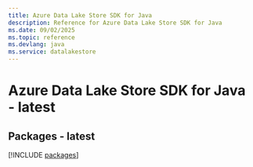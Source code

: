 ```yaml
---
title: Azure Data Lake Store SDK for Java
description: Reference for Azure Data Lake Store SDK for Java
ms.date: 09/02/2025
ms.topic: reference
ms.devlang: java
ms.service: datalakestore
---
```

# Azure Data Lake Store SDK for Java - latest
## Packages - latest
[!INCLUDE [packages](data-lake-store-index.md)]